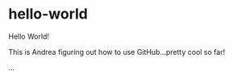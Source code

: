 # hello-world

Hello World!

This is Andrea figuring out how to use GitHub...pretty cool so far!

...
